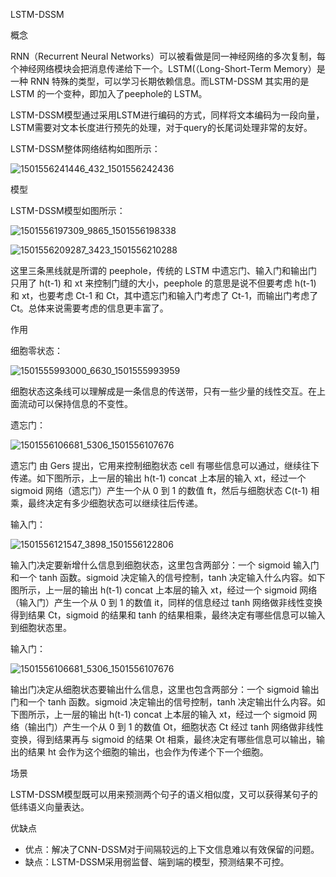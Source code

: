 LSTM-DSSM

概念

RNN（Recurrent Neural Networks）可以被看做是同一神经网络的多次复制，每个神经网络模块会把消息传递给下一个。LSTM(（Long-Short-Term Memory）是一种 RNN 特殊的类型，可以学习长期依赖信息。而LSTM-DSSM 其实用的是 LSTM 的一个变种，即加入了peephole的 LSTM。

LSTM-DSSM模型通过采用LSTM进行编码的方式，同样将文本编码为一段向量，LSTM需要对文本长度进行预先的处理，对于query的长尾词处理非常的友好。

LSTM-DSSM整体网络结构如图所示：

![1501556241446_432_1501556242436](C:\Users\apple\Desktop\image\1501556241446_432_1501556242436.png)

模型

LSTM-DSSM模型如图所示：

![1501556197309_9865_1501556198338](C:\Users\apple\Desktop\image\1501556197309_9865_1501556198338.png)

![1501556209287_3423_1501556210288](C:\Users\apple\Desktop\image\1501556209287_3423_1501556210288.png)

这里三条黑线就是所谓的 peephole，传统的 LSTM 中遗忘门、输入门和输出门只用了 h(t-1) 和 xt 来控制门缝的大小，peephole 的意思是说不但要考虑 h(t-1) 和 xt，也要考虑 Ct-1 和 Ct，其中遗忘门和输入门考虑了 Ct-1，而输出门考虑了 Ct。总体来说需要考虑的信息更丰富了。

作用

细胞零状态：

![1501555993000_6630_1501555993959](C:\Users\apple\Desktop\image\1501555993000_6630_1501555993959.png)

细胞状态这条线可以理解成是一条信息的传送带，只有一些少量的线性交互。在上面流动可以保持信息的不变性。

遗忘门：

![1501556106681_5306_1501556107676](C:\Users\apple\Desktop\image\1501556106681_5306_1501556107676.png)

遗忘门 由 Gers 提出，它用来控制细胞状态 cell 有哪些信息可以通过，继续往下传递。如下图所示，上一层的输出 h(t-1) concat 上本层的输入 xt，经过一个 sigmoid 网络（遗忘门）产生一个从 0 到 1 的数值 ft，然后与细胞状态 C(t-1) 相乘，最终决定有多少细胞状态可以继续往后传递。

输入门：

![1501556121547_3898_1501556122806](C:\Users\apple\Desktop\image\1501556121547_3898_1501556122806.png)

输入门决定要新增什么信息到细胞状态，这里包含两部分：一个 sigmoid 输入门和一个 tanh 函数。sigmoid 决定输入的信号控制，tanh 决定输入什么内容。如下图所示，上一层的输出 h(t-1) concat 上本层的输入 xt，经过一个 sigmoid 网络（输入门）产生一个从 0 到 1 的数值 it，同样的信息经过 tanh 网络做非线性变换得到结果 Ct，sigmoid 的结果和 tanh 的结果相乘，最终决定有哪些信息可以输入到细胞状态里。

输入门：

![1501556106681_5306_1501556107676](C:\Users\apple\Desktop\image\1501556106681_5306_1501556107676.png)

输出门决定从细胞状态要输出什么信息，这里也包含两部分：一个 sigmoid 输出门和一个 tanh 函数。sigmoid 决定输出的信号控制，tanh 决定输出什么内容。如下图所示，上一层的输出 h(t-1) concat 上本层的输入 xt，经过一个 sigmoid 网络（输出门）产生一个从 0 到 1 的数值 Ot，细胞状态 Ct 经过 tanh 网络做非线性变换，得到结果再与 sigmoid 的结果 Ot 相乘，最终决定有哪些信息可以输出，输出的结果 ht 会作为这个细胞的输出，也会作为传递个下一个细胞。

场景

LSTM-DSSM模型既可以用来预测两个句子的语义相似度，又可以获得某句子的低纬语义向量表达。

优缺点

- 优点：解决了CNN-DSSM对于间隔较远的上下文信息难以有效保留的问题。
- 缺点：LSTM-DSSM采用弱监督、端到端的模型，预测结果不可控。
